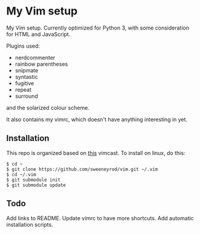 My Vim setup
============

My Vim setup. Currently optimized for Python 3, with some consideration for HTML and JavaScript.

Plugins used:

- nerdcommenter
- rainbow parentheses
- snipmate
- syntastic
- fugitive
- repeat
- surround

and the solarized colour scheme.

It also contains my vimrc, which doesn't have anything interesting in yet.

Installation
------------

This repo is organized based on [this](http://vimcasts.org/episodes/synchronizing-plugins-with-git-submodules-and-pathogen/) vimcast. To install on linux, do this:

    $ cd ~
    $ git clone https://github.com/sweeneyrod/vim.git ~/.vim
    $ cd ~/.vim
    $ git submodule init
    $ git submodule update

Todo
----

Add links to README.
Update vimrc to have more shortcuts.
Add automatic installation scripts.
